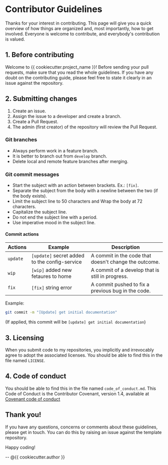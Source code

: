 # Contributor Guidelines

Thanks for your interest in contributing. This page will give you a quick overview of how things are
organized and, most importantly, how to get involved. Everyone is welcome to contribute, and everybody's 
contribution is valued.


## 1. Before contributing

Welcome to {{ cookiecutter.project_name }}! Before sending your pull requests, make sure that you read the whole guidelines.
If you have any doubt on the contributing guide, please feel free to state it clearly in an issue against the
repository.


## 2. Submitting changes

1. Create an issue.
2. Assign the issue to a developer and create a branch.
3. Create a Pull Request.
4. The admin (first creator) of the repository will review the Pull Request.

### Git branches

- Always perform work in a feature branch.
- It is better to branch out from `develop` branch.
- Delete local and remote feature branches after merging.

### Git commit messages

- Start the subject with an action between brackets. Ex.: `[fix]`.
- Separate the subject from the body with a newline between the two (if the body exists).
- Limit the subject line to 50 characters and Wrap the body at 72 characters.
- Capitalize the subject line.
- Do not end the subject line with a period.
- Use imperative mood in the subject line.

#### Commit actions

| Actions  | Example                                       | Description                                           |
|----------|-----------------------------------------------|-------------------------------------------------------|
| `update` | `[update]` secret added to the config-service | A commit in the code that doesn't change the outcome. |
| `wip`    | `[wip]` added new fetaures to home            | A commit of a develop that is still in progress.      |
| `fix`    | `[fix]` string error                          | A commit pushed to fix a previous bug in the code.    |

Example:

```sh
git commit -m "[Update] get initial documentation"
```

(If applied, this commit will be `[update] get initial documentation`)


## 3. Licensing

When you submit code to my repositories, you implicitly and irrevocably agree to adopt the associated licenses.
You should be able to find this in the file named `LICENSE`.

## 4. Code of conduct

You should be able to find this in the file named `code_of_conduct.md`.  This Code of Conduct is the Contributor
Covenant, version 1.4, available at [Covenant code of conduct](http://contributor-covenant.org/version/1/4)


## Thank you!

If you have any questions, concerns or comments about these guidelines, please get in touch. You can do this by raising
an issue against the template repository.

Happy coding!

-- @{{ cookiecutter.author }}